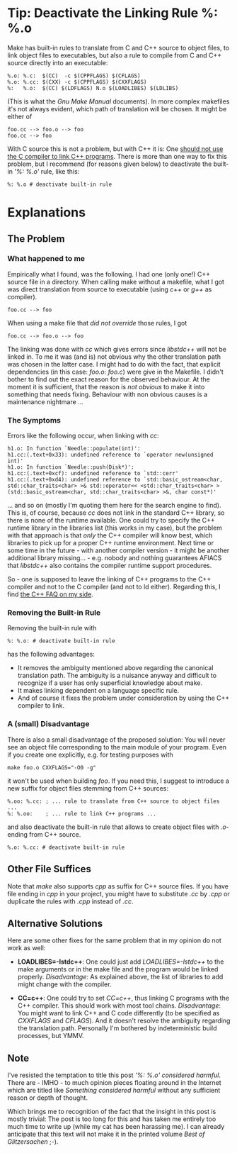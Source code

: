 <!-- 
.. title:       Better deactivate the Linking Rule %: %.o in Makefiles
.. date:       	2013/09/04 12:00:00
.. tags:        blog, techtip, make, en 
.. link:	
.. description: 
.. type: text
-->

<!--
.. excerpt:     The built-in rules of 'make' allow two different paths to build executables from C++
            sources. I recommend to deactivate the rule to link executables from objects
            in your Makefile in order to avoid unwelcome surprise"
-->

# Tip: Deactivate the Linking Rule %: %.o

Make has built-in rules to translate from C and C++ source to object files, to link object
files to executables, but also a rule to compile from C and C++ source directly into an
executable:

    %.o: %.c:  $(CC)  -c $(CPPFLAGS) $(CFLAGS)
    %.o: %.cc: $(CXX) -c $(CPPFLAGS) $(CXXFLAGS)
    %:   %.o:  $(CC) $(LDFLAGS) N.o $(LOADLIBES) $(LDLIBS)

(This is what the *Gnu Make Manual* documents). In more complex makefiles it's not always
evident, which path of translation will be chosen. It might be either of

    foo.cc --> foo.o --> foo
    foo.cc --> foo

With C source this is not a problem, but with C++ it is: One [should not use the C
compiler to link C++ programs][c++-faq-mixing]. There is more than one way to fix this
problem, but I recommend (for reasons given below) to deactivate the built-in *'%: %.o'*
rule, like this:

    %: %.o # deactivate built-in rule

# Explanations
## The Problem
### What happened to me
Empirically what I found, was the following. I had one (only one!) C++ source file in a
directory. When calling make without a makefile, what I got was direct translation from
source to executable (using *c++* or *g++* as compiler).

    foo.cc --> foo
    
When using a make file that *did not override* those rules, I got

    foo.cc --> foo.o --> foo
    
The linking was done with *cc* which gives errors since *libstdc++* will not be linked in.
To me it was (and is) not obvious why the other translation path was chosen in the latter
case. I might had to do with the fact, that explicit dependencies (in this case: *foo.o:
foo.c*) were give in the Makefile. I didn't bother to find out the exact reason for the
observed behaviour. At the moment it is sufficient, that the reason is *not obvious* to
make it into something that needs fixing. Behaviour with non obvious causes is a
maintenance nightmare ...

### The Symptoms

Errors like the following occur, when linking with *cc*:

    h1.o: In function `Needle::populate(int)':
    h1.cc:(.text+0x33): undefined reference to `operator new(unsigned int)'
    h1.o: In function `Needle::push(Disk*)':
    h1.cc:(.text+0xcf): undefined reference to `std::cerr'
    h1.cc:(.text+0xd4): undefined reference to `std::basic_ostream<char, std::char_traits<char> >& std::operator<< <std::char_traits<char> >(std::basic_ostream<char, std::char_traits<char> >&, char const*)'

... and so on (mostly I'm quoting them here for the search engine to find). This is, of
course, because *cc* does not link in the standard C++ library, so there is none of the
runtime available. One could try to specify the C++ runtime library in the libraries list
(this works in my case), but the problem with that approach is that *only* the C++
compiler will know best, which libraries to pick up for a proper C++ runtime environment.
Next time or some time in the future - with another compiler version - it might be another
additional library missing... - e.g. nobody and nothing guarantees AFIACS that *libstdc++*
also contains the compiler runtime support procedures.

So - one is supposed to leave the linking of C++ programs to the C++ compiler and not to
the C compiler (and not to ld either). Regarding this, I find
[the C++ FAQ on my side][c++-faq-mixing].


### Removing the Built-in Rule

Removing the built-in rule with

    %: %.o: # deactivate built-in rule
    
has the following advantages:

- It removes the ambiguity mentioned above regarding the canonical translation path. The
  ambiguity is a nuisance anyway and difficult to recognize if a user has only superficial
  knowledge about make.  
- It makes linking dependent on a language specific rule.
- And of course it fixes the problem under consideration by using the C++ compiler to
  link.

### A (small) Disadvantage 

There is also a small disadvantage of the proposed solution: You will never see an object
file corresponding to the main module of your program. Even if you create one explicitly,
e.g. for testing purposes with

    make foo.o CXXFLAGS="-O0 -g"
    
it won't be used when building *foo*. If you need this, I suggest to introduce
a new suffix for object files stemming from C++ sources:

    %.oo: %.cc: ; ... rule to translate from C++ source to object files ...
    %: %.oo:    ; ... rule to link C++ programs ...    
    
and also deactivate the built-in rule that allows to create object files with *.o*-ending
from C++ source.

    %.o: %.cc: # deactivate built-in rule    

## Other File Suffices

Note that *make* also supports *cpp* as suffix for C++ source files. If you have file
ending in *cpp* in your project, you might have to substitute *.cc* by *.cpp* or duplicate
the rules with *.cpp* instead of *.cc*.

## Alternative Solutions

Here are some other fixes for the same problem that in my opinion do not work as well:

- **LOADLIBES=-lstdc++**: One could just add *LOADLIBES=-lstdc++* to the make arguments or
  in the make file and the program would be linked properly. *Disadvantage*: As explained
  above, the list of libraries to add might change with the compiler.

- **CC=c++**: One could try to set *CC=c++*, thus linking C programs with the C++
  compiler. This should work with most tool chains. *Disadvantage*: You might want to link
  C++ and C code differently (to be specified as *CXXFLAGS* and *CFLAGS*). And it doesn't
  resolve the ambiguity regarding the translation path. Personally I'm bothered by
  indeterministic build processes, but YMMV.
  
  [c++-faq-mixing]: http://www.parashift.com/c++-faq/overview-mixing-langs.html

## Note

I've resisted the temptation to title this post *'%: %.o' considered harmful*. There are -
IMHO - to much opinion pieces floating around in the Internet which are titled like
*Something considered harmful* without any sufficient reason or depth of thought.

Which brings me to recognition of the fact that the insight in this post is mostly
trivial: The post is too long for this and has taken me entirely too much time to write up
(while my cat has been harassing me). I can already anticipate that this text will not
make it in the printed volume *Best of Glitzersachen* ;-).

<!-- Local Variables: -->
<!-- mode: markdown -->
<!-- End: -->

<!--  LocalWords:  YMMV behaviour Glitzersachen
 -->
